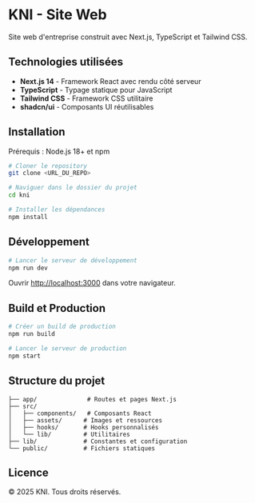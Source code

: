 # KNI - Site Web

Site web d'entreprise construit avec Next.js, TypeScript et Tailwind CSS.

## Technologies utilisées

- **Next.js 14** - Framework React avec rendu côté serveur
- **TypeScript** - Typage statique pour JavaScript
- **Tailwind CSS** - Framework CSS utilitaire
- **shadcn/ui** - Composants UI réutilisables

## Installation

Prérequis : Node.js 18+ et npm

```bash
# Cloner le repository
git clone <URL_DU_REPO>

# Naviguer dans le dossier du projet
cd kni

# Installer les dépendances
npm install
```

## Développement

```bash
# Lancer le serveur de développement
npm run dev
```

Ouvrir [http://localhost:3000](http://localhost:3000) dans votre navigateur.

## Build et Production

```bash
# Créer un build de production
npm run build

# Lancer le serveur de production
npm start
```

## Structure du projet

```
├── app/              # Routes et pages Next.js
├── src/
│   ├── components/   # Composants React
│   ├── assets/      # Images et ressources
│   ├── hooks/       # Hooks personnalisés
│   └── lib/         # Utilitaires
├── lib/             # Constantes et configuration
└── public/          # Fichiers statiques
```

## Licence

© 2025 KNI. Tous droits réservés.
